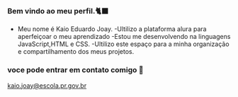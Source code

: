 ### Bem vindo ao meu perfil.🐈‍⬛
  
- Meu nome é Kaio Eduardo Joay.
-Ultilizo a plataforma alura para aperfeiçoar o meu aprendizado
-Estou me desenvolvendo na linguagens JavaScript,HTML e CSS.
-Ultilizo este espaço para a minha organização e compartilhamento dos meus projetos.

### voce pode entrar em contato comigo 📧

kaio.joay@escola.pr.gov.br
